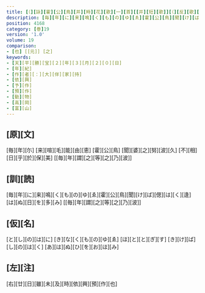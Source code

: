 ```yaml
---
title: [（][詠][霍][公][鳥][并][時][花][歌][一][首][[并][短][歌]][（][反][歌][二][首][）][）]
description: [毎][年][に][来][鳴][く][も][の][ゆ][ゑ][霍][公][鳥][聞][け][ば][偲][は][く][逢][は][ぬ][日][を][多][み] [[毎][年][謂][之][等][之][乃][波]]
position: 4168
category: [巻]19
version: '1.0'
volume: 19
comparison:
- [也] [[元]] [之]
keywords:
- [天][平][勝][宝][２][年][３][月][２][０][日]
- [年][紀]
- [作][者][：][大][伴][家][持]
- [依][興]
- [予][作]
- [預][作]
- [動][物]
- [高][岡]
- [富][山]
---
```


## [原][文]

[毎][年][尓] [来][喧][毛][能][由][恵] [霍][公][鳥] [聞][婆][之][努][波][久] [不][相][日][乎][於][保][美] [[毎][年][謂][之][等][之][乃][波]]

## [訓][読]

[毎][年][に][来][鳴][く][も][の][ゆ][ゑ][霍][公][鳥][聞][け][ば][偲][は][く][逢][は][ぬ][日][を][多][み] [[毎][年][謂][之][等][之][乃][波]]

## [仮][名]

[と][し][の][は][に] [き][な][く][も][の][ゆ][ゑ] [ほ][と][と][ぎ][す] [き][け][ば][し][の][は][く] [あ][は][ぬ][ひ][を][お][ほ][み]

## [左][注]

[右][廿][日][雖][未][及][時][依][興][預][作][也]
